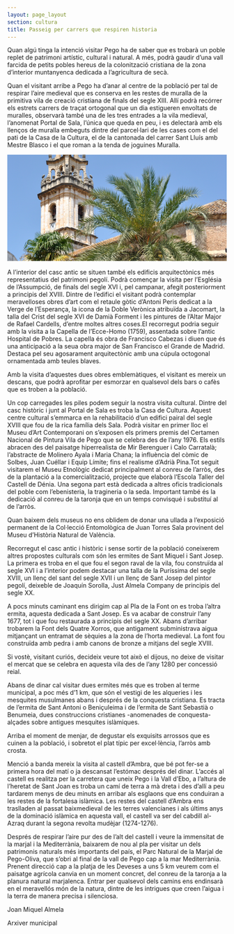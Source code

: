 ```yaml
---
layout: page_layout
section: cultura
title: Passeig per carrers que respiren historia
---
```

Quan algú tinga la intenció visitar Pego ha de saber que es trobarà un poble replet de patrimoni artístic, cultural i natural. A més, podrà gaudir d’una vall farcida de petits pobles hereus de la colonització cristiana de la zona d’interior muntanyenca dedicada a l’agricultura de secà.

Quan el visitant arribe a Pego ha d’anar al centre de la població per tal de respirar l’aire medieval que es conserva en les restes de muralla de la primitiva vila de creació cristiana de finals del segle XIII. Allí podrà recórrer els estrets carrers de traçat ortogonal que un dia estigueren envoltats de muralles, observarà també una de les tres entrades a la vila medieval, l’anomenat Portal de Sala, l’única que queda en peu, i es delectarà amb els llenços de muralla embeguts dintre del parcel·lari de les cases com el del pati de la Casa de la Cultura, el de la cantonada del carrer Sant Lluís amb Mestre Blasco i el que roman a la tenda de joguines Muralla.

<div class="center">
    <img src="/images/cultura/carrers/esglesia_assumpcio.png" alt="Esglesia de l'assumpció" />
</div>

A l’interior del casc antic se situen també els edificis arquitectònics més representatius del patrimoni pegolí. Podrà començar la visita per l’Església de l’Assumpció, de finals del segle XVI i, pel campanar, afegit posteriorment a principis del XVIII. Dintre de l’edifici el visitant podrà contemplar meravelloses obres d’art com el retaule gòtic d’Antoni Peris dedicat a la Verge de l’Esperança, la icona de la Doble Verònica atribuïda a Jacomart, la talla del Crist del segle XVI de Damià Forment i les pintures de l’Altar Major de Rafael Cardells, d’entre moltes altres coses.El recorregut podria seguir amb la visita a la Capella de l’Ecce-Homo (1759), assentada sobre l’antic Hospital de Pobres. La capella és obra de Francisco Cabezas i diuen que és una anticipació a la seua obra major de San Francisco el Grande de Madrid. Destaca pel seu agosarament arquitectònic amb una cúpula octogonal ornamentada amb teules blaves.

Amb la visita d’aquestes dues obres emblemàtiques, el visitant es mereix un descans, que podrà aprofitar per esmorzar en qualsevol dels bars o cafès que es troben a la població.

Un cop carregades les piles podem seguir la nostra visita cultural. Dintre del casc històric i junt al Portal de Sala es troba la Casa de Cultura. Aquest centre cultural s’emmarca en la rehabilitació d’un edifici pairal del segle XVIII que fou de la rica família dels Sala. Podrà visitar en primer lloc el Museu d’Art Contemporani on s’exposen els primers premis del Certamen Nacional de Pintura Vila de Pego que se celebra des de l’any 1976. Els estils abracen des del paisatge hiperrealista de Mir Berenguer i Calo Carratalà; l’abstracte de Molinero Ayala i Maria Chana; la influència del còmic de Solbes, Juan Cuéllar i Equip Límite; fins el realisme d’Adrià Pina.Tot seguit visitarem el Museu Etnològic dedicat principalment al conreu de l’arròs, des de la plantació a la comercialització, projecte que elaborà l’Escola Taller del Castell de Dénia. Una segona part està dedicada a altres oficis tradicionals del poble com l’ebenisteria, la tragineria o la seda. Important també és la dedicació al conreu de la taronja que en un temps convisqué i substituí al de l’arròs.

Quan baixem dels museus no ens oblidem de donar una ullada a l’exposició permanent de la Col·lecció Entomològica de Juan Torres Sala provinent del Museu d’Història Natural de València.

Recorregut el casc antic i històric i sense sortir de la població coneixerem altres propostes culturals com són les ermites de Sant Miquel i Sant Josep. La primera es troba en el que fou el segon raval de la vila, fou construïda al segle XVI i a l’interior podem destacar una talla de la Puríssima del segle XVIII, un llenç del sant del segle XVII i un llenç de Sant Josep del pintor pegolí, deixeble de Joaquín Sorolla, Just Almela Company de principis del segle XX.

A pocs minuts caminant ens dirigim cap al Pla de la Font on es troba l’altra ermita, aquesta dedicada a Sant Josep. Es va acabar de construir l’any 1677, tot i que fou restaurada a principis del segle XX. Abans d’arribar trobarem la Font dels Quatre Xorros, que antigament subministrava aigua mitjançant un entramat de sèquies a la zona de l’horta medieval. La font fou construïda amb pedra i amb canons de bronze a mitjans del segle XVIII.

Si vostè, visitant curiós, decideix veure tot això el dijous, no deixe de visitar el mercat que se celebra en aquesta vila des de l’any 1280 per concessió reial.

Abans de dinar cal visitar dues ermites més que es troben al terme municipal, a poc més d’1 km, que són el vestigi de les alqueries i les mesquites musulmanes abans i després de la conquesta cristiana. Es tracta de l’ermita de Sant Antoni o Beniçuleima i de l’ermita de Sant Sebastià o Benumeia, dues construccions cristianes -anomenades de conquesta- alçades sobre antigues mesquites islàmiques.

Arriba el moment de menjar, de degustar els exquisits arrossos que es cuinen a la població, i sobretot el plat típic per excel·lència, l’arròs amb crosta.

Menció a banda mereix la visita al castell d’Ambra, que bé pot fer-se a primera hora del matí o ja descansat l’estómac després del dinar. L’accés al castell es realitza per la carretera que uneix Pego i la Vall d’Ebo, a l’altura de l’heretat de Sant Joan es troba un camí de terra a mà dreta i des d’allí a peu tardarem menys de deu minuts en arribar als esglaons que ens conduiran a les restes de la fortalesa islàmica. Les restes del castell d’Ambra ens traslladen al passat baixmedieval de les terres valencianes i als últims anys de la dominació islàmica en aquesta vall, el castell va ser del cabdill al-Azraq durant la segona revolta mudèjar (1274-1276).

Després de respirar l’aire pur des de l’alt del castell i veure la immensitat de la marjal i la Mediterrània, baixarem de nou al pla per visitar un dels patrimonis naturals més importants del país, el Parc Natural de la Marjal de Pego-Oliva, que s’obri al final de la vall de Pego cap a la mar Mediterrània. Prenent direcció cap a la platja de les Deveses a uns 5 km veurem com el paisatge agrícola canvia en un moment concret, del conreu de la taronja a la planura natural marjalenca. Entrar per qualsevol dels camins ens endinsarà en el meravellós món de la natura, dintre de les intrigues que creen l’aigua i la terra de manera precisa i silenciosa.

Joan Miquel Almela

Arxiver municipal